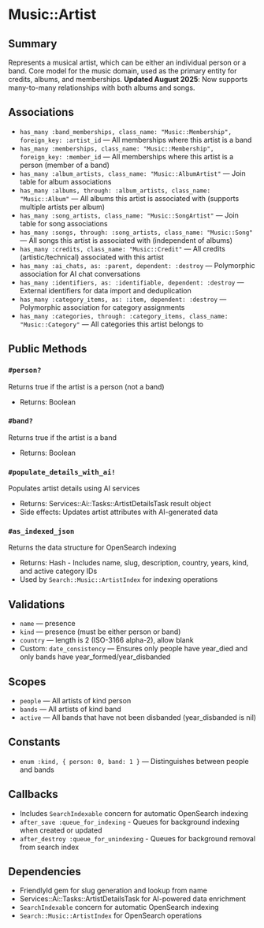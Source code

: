 # Music::Artist

## Summary
Represents a musical artist, which can be either an individual person or a band. Core model for the music domain, used as the primary entity for credits, albums, and memberships. **Updated August 2025**: Now supports many-to-many relationships with both albums and songs.

## Associations
- `has_many :band_memberships, class_name: "Music::Membership", foreign_key: :artist_id` — All memberships where this artist is a band
- `has_many :memberships, class_name: "Music::Membership", foreign_key: :member_id` — All memberships where this artist is a person (member of a band)
- `has_many :album_artists, class_name: "Music::AlbumArtist"` — Join table for album associations
- `has_many :albums, through: :album_artists, class_name: "Music::Album"` — All albums this artist is associated with (supports multiple artists per album)
- `has_many :song_artists, class_name: "Music::SongArtist"` — Join table for song associations  
- `has_many :songs, through: :song_artists, class_name: "Music::Song"` — All songs this artist is associated with (independent of albums)
- `has_many :credits, class_name: "Music::Credit"` — All credits (artistic/technical) associated with this artist
- `has_many :ai_chats, as: :parent, dependent: :destroy` — Polymorphic association for AI chat conversations
- `has_many :identifiers, as: :identifiable, dependent: :destroy` — External identifiers for data import and deduplication
- `has_many :category_items, as: :item, dependent: :destroy` — Polymorphic association for category assignments
- `has_many :categories, through: :category_items, class_name: "Music::Category"` — All categories this artist belongs to

## Public Methods

### `#person?`
Returns true if the artist is a person (not a band)
- Returns: Boolean

### `#band?`
Returns true if the artist is a band
- Returns: Boolean

### `#populate_details_with_ai!`
Populates artist details using AI services
- Returns: Services::Ai::Tasks::ArtistDetailsTask result object
- Side effects: Updates artist attributes with AI-generated data

### `#as_indexed_json`
Returns the data structure for OpenSearch indexing
- Returns: Hash - Includes name, slug, description, country, years, kind, and active category IDs
- Used by `Search::Music::ArtistIndex` for indexing operations

## Validations
- `name` — presence
- `kind` — presence (must be either person or band)
- `country` — length is 2 (ISO-3166 alpha-2), allow blank
- Custom: `date_consistency` — Ensures only people have year_died and only bands have year_formed/year_disbanded

## Scopes
- `people` — All artists of kind person
- `bands` — All artists of kind band
- `active` — All bands that have not been disbanded (year_disbanded is nil)

## Constants
- `enum :kind, { person: 0, band: 1 }` — Distinguishes between people and bands

## Callbacks
- Includes `SearchIndexable` concern for automatic OpenSearch indexing
- `after_save :queue_for_indexing` - Queues for background indexing when created or updated
- `after_destroy :queue_for_unindexing` - Queues for background removal from search index

## Dependencies
- FriendlyId gem for slug generation and lookup from name
- Services::Ai::Tasks::ArtistDetailsTask for AI-powered data enrichment
- `SearchIndexable` concern for automatic OpenSearch indexing
- `Search::Music::ArtistIndex` for OpenSearch operations